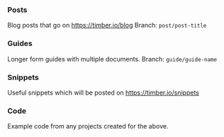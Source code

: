 ### Posts

Blog posts that go on https://timber.io/blog
Branch: `post/post-title`

### Guides

Longer form guides with multiple documents.
Branch: `guide/guide-name`

### Snippets

Useful snippets which will be posted on https://timber.io/snippets

### Code

Example code from any projects created for the above.